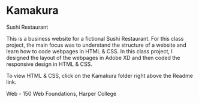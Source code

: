 # Kamakura
Sushi Restaurant

This is a business website for a fictional Sushi Restaurant. For this class project, the main focus was to understand the structure of a website and learn how to code webpages in HTML & CSS. In this class project, I designed the layout of the webpages in Adobe XD and then coded the responsive design in HTML & CSS.

To view HTML & CSS, click on the Kamakura folder right above the Readme link.

Web - 150 Web Foundations, Harper College
